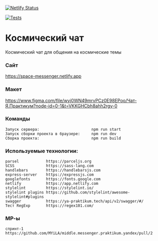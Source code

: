 [![Netlify Status](https://api.netlify.com/api/v1/badges/9e3de672-4504-4c7d-ba7a-1b99c623d48d/deploy-status)](https://app.netlify.com/sites/space-messenger/deploys)

[![Tests](https://github.com/MYiLA/middle.messenger.praktikum.yandex/actions/workflows/tests.yml/badge.svg)](https://github.com/MYiLA/middle.messenger.praktikum.yandex/actions/workflows/tests.yml)

# **Космический чат**

Космический чат для общения на космические темы

### **Сайт**

https://space-messenger.netlify.app

### **Макет**

https://www.figma.com/file/wyj0WN49mrvPCz0E98EPoo/Чат-Я.Практикум?node-id=0-1&t=VKKGHCbh8ahh2rgy-0

### **Команды**
```
Запуск сервера:                       npm run start
Запуск сборки проекта в браузере:     npm run dev
Сборка проекта:                       npm run build
```
### **Используемые технологии:**
```
parsel            https://parceljs.org
SCSS              https://sass-lang.com
handlebars        https://handlebarsjs.com
express-server    https://expressjs.com
googlefonts       https://fonts.google.com
netlify           https://app.netlify.com
stylelint         https://stylelint.io/
stylelint plugins https://github.com/stylelint/awesome-stylelint#plugins
swagger           https://ya-praktikum.tech/api/v2/swagger/#/
Тест RegExp       https://regex101.com/

```
### **МР-ы**
```
спринт-1   https://github.com/MYiLA/middle.messenger.praktikum.yandex/pull/2
```

